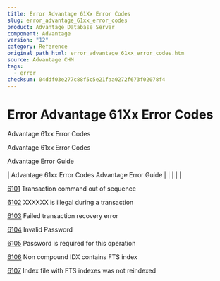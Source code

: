 ```yaml
---
title: Error Advantage 61Xx Error Codes
slug: error_advantage_61xx_error_codes
product: Advantage Database Server
component: Advantage
version: "12"
category: Reference
original_path_html: error_advantage_61xx_error_codes.htm
source: Advantage CHM
tags:
  - error
checksum: 04ddf03e277c88f5c5e21faa0272f673f02078f4
---
```


# Error Advantage 61Xx Error Codes

Advantage 61xx Error Codes

Advantage 61xx Error Codes

Advantage Error Guide

| Advantage 61xx Error Codes  Advantage Error Guide |  |  |  |  |

[6101](error_6101_transaction_command_out_of_sequence.md) Transaction command out of sequence

[6102](error_6102_xxxxxx_is_illegal_during_a_transaction.md) XXXXXX is illegal during a transaction

[6103](error_6103_failed_transaction_recovery_error.md) Failed transaction recovery error

[6104](error_6104_invalid_password.md) Invalid Password

[6105](error_6105_password_is_required_for_this_operation.md) Password is required for this operation

[6106](error_6106_non_compound_idx_contains_fts_index.md) Non compound IDX contains FTS index

[6107](error_6107_index_file_with_fts_indexes_was_not_reindexed.md) Index file with FTS indexes was not reindexed
